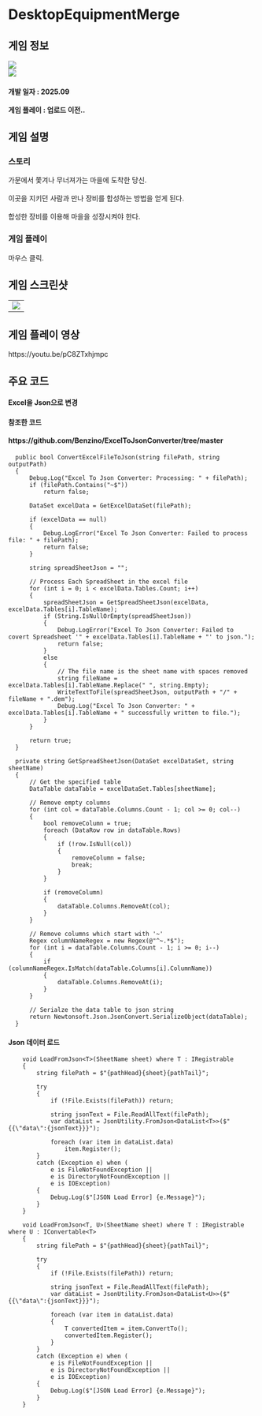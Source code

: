 # DesktopEquipmentMerge
 <div>
    <h2> 게임 정보 </h2>
    <img src = "https://img.itch.zone/aW1nLzE5OTMyMDI0LnBuZw==/315x250%23c/LM7onR.png"><br>
    <img src="https://img.shields.io/badge/Unity-yellow?style=flat-square&logo=Unity&logoColor=FFFFFF"/>
    <h4> 개발 일자 : 2025.09 <br><br>
    게임 플레이 : 업로드 이전..
  </div>
  <div>
    <h2> 게임 설명 </h2>
    <h3> 스토리 </h3>
     가문에서 쫓겨나 무너져가는 마을에 도착한 당신.<br><br>
     이곳을 지키던 사람과 만나 장비를 합성하는 방법을 얻게 된다.<br><br>
     합성한 장비를 이용해 마을을 성장시켜야 한다.
    <h3> 게임 플레이 </h3>
    마우스 클릭.
     </div>
     
  <div>
    <h2> 게임 스크린샷 </h2>
      <table>
        <td><img src = "https://img.itch.zone/aW1hZ2UvMzMxNjQwNi8xOTkzMjAyNS5wbmc=/250x600/yPSEIc.png"></td>
      </table>
  </div>
  <div>
    <h2> 게임 플레이 영상 </h2>
    https://youtu.be/pC8ZTxhjmpc
  </div>
  <div>
  </div>

   <div>
       <h2> 주요 코드 </h2>
       <h4> Excel을 Json으로 변경 </h4>
    </div>
    <h4> 참조한 코드 </h4>
    <h4> https://github.com/Benzino/ExcelToJsonConverter/tree/master </h4>
    
      public bool ConvertExcelFileToJson(string filePath, string outputPath)
      {
          Debug.Log("Excel To Json Converter: Processing: " + filePath);
          if (filePath.Contains("~$"))
              return false;
      
          DataSet excelData = GetExcelDataSet(filePath);
      
          if (excelData == null)
          {
              Debug.LogError("Excel To Json Converter: Failed to process file: " + filePath);
              return false;
          }
      
          string spreadSheetJson = "";
      
          // Process Each SpreadSheet in the excel file
          for (int i = 0; i < excelData.Tables.Count; i++)
          {
              spreadSheetJson = GetSpreadSheetJson(excelData, excelData.Tables[i].TableName);
              if (String.IsNullOrEmpty(spreadSheetJson))
              {
                  Debug.LogError("Excel To Json Converter: Failed to covert Spreadsheet '" + excelData.Tables[i].TableName + "' to json.");
                  return false;
              }
              else
              {
                  // The file name is the sheet name with spaces removed
                  string fileName = excelData.Tables[i].TableName.Replace(" ", string.Empty);
                  WriteTextToFile(spreadSheetJson, outputPath + "/" + fileName + ".dem");
                  Debug.Log("Excel To Json Converter: " + excelData.Tables[i].TableName + " successfully written to file.");
              }
          }
      
          return true;
      }

      private string GetSpreadSheetJson(DataSet excelDataSet, string sheetName)
      {
          // Get the specified table
          DataTable dataTable = excelDataSet.Tables[sheetName];
      
          // Remove empty columns
          for (int col = dataTable.Columns.Count - 1; col >= 0; col--)
          {
              bool removeColumn = true;
              foreach (DataRow row in dataTable.Rows)
              {
                  if (!row.IsNull(col))
                  {
                      removeColumn = false;
                      break;
                  }
              }
      
              if (removeColumn)
              {
                  dataTable.Columns.RemoveAt(col);
              }
          }
      
          // Remove columns which start with '~'
          Regex columnNameRegex = new Regex(@"^~.*$");
          for (int i = dataTable.Columns.Count - 1; i >= 0; i--)
          {
              if (columnNameRegex.IsMatch(dataTable.Columns[i].ColumnName))
              {
                  dataTable.Columns.RemoveAt(i);
              }
          }
      
          // Serialze the data table to json string
          return Newtonsoft.Json.JsonConvert.SerializeObject(dataTable);
      }

<div>
<h4> Json 데이터 로드 </h4>
    </div>
    

        void LoadFromJson<T>(SheetName sheet) where T : IRegistrable
        {
            string filePath = $"{pathHead}{sheet}{pathTail}";
        
            try
            {
                if (!File.Exists(filePath)) return;
        
                string jsonText = File.ReadAllText(filePath);
                var dataList = JsonUtility.FromJson<DataList<T>>($"{{\"data\":{jsonText}}}");
        
                foreach (var item in dataList.data)
                    item.Register();
            }
            catch (Exception e) when (
                e is FileNotFoundException ||
                e is DirectoryNotFoundException ||
                e is IOException)
            {
                Debug.Log($"[JSON Load Error] {e.Message}");
            }
        }
        
        void LoadFromJson<T, U>(SheetName sheet) where T : IRegistrable where U : IConvertable<T>
        {
            string filePath = $"{pathHead}{sheet}{pathTail}";
        
            try
            {
                if (!File.Exists(filePath)) return;
        
                string jsonText = File.ReadAllText(filePath);
                var dataList = JsonUtility.FromJson<DataList<U>>($"{{\"data\":{jsonText}}}");
        
                foreach (var item in dataList.data)
                {
                    T convertedItem = item.ConvertTo();
                    convertedItem.Register();
                }
            }
            catch (Exception e) when (
                e is FileNotFoundException ||
                e is DirectoryNotFoundException ||
                e is IOException)
            {
                Debug.Log($"[JSON Load Error] {e.Message}");
            }
        }

